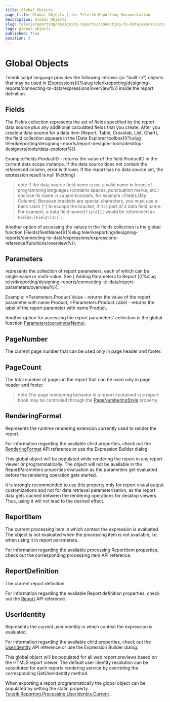 ```yaml
---
title: Global Objects
page_title: Global Objects | for Telerik Reporting Documentation
description: Global Objects
slug: telerikreporting/designing-reports/connecting-to-data/expressions/expressions-reference/global-objects
tags: global,objects
published: True
position: 3
---
```


# Global Objects



Telerik script language provides the following intrinsic (or "built-in")         objects that may be used in  [Expressions]({%slug telerikreporting/designing-reports/connecting-to-data/expressions/overview%}) inside the report definition.       

## Fields

The Fields collection represents the set of fields specified           by the report data source plus any additional calculated fields           that you create. After you create a data source for a data item           (Report, Table, Crosstab, List, Chart), the field collection           appears in the [Data Explorer toolbox]({%slug telerikreporting/designing-reports/report-designer-tools/desktop-designers/tools/data-explorer%}).         

Example:Fields.ProductID           - returns the value of the field ProductID in the current data           scope instance. If the data source does not contain the           referenced column, error is thrown. If the report has no data           source set, the expression result is null (Nothing)         

>note If the data source field name is not a valid name in terms             of programming languages (contains spaces, punctuation marks, etc.)             enclose its name in square brackets, for example =Fields.[My Column];             Because brackets are special characters, you must use a back slash             ('\') to escape the bracket, if it is part of a data field name.             For example, a data field named `Field[1]` would be referenced as             `Fields.[Field\[1\]]`.           

Another option of accessing the values in the fields           collection is the global function           [Fields(fieldName)]({%slug telerikreporting/designing-reports/connecting-to-data/expressions/expressions-reference/functions/overview%}).         

## Parameters

represents the collection of report parameters, each of           which can be single-value or multi-value. See           [             Adding             Parameters to Report           ]({%slug telerikreporting/designing-reports/connecting-to-data/report-parameters/overview%}).         

Example: =Parameters.Product.Value           - returns the value of the report parameter with name Product;           =Parameters.Product.Label  - returns           the label of the report parameter with name Product.         

Another option for accessing the report parameters' collection           is the global function           [Parameters(parameterName)](442667db-07b5-4039-83bf-b0eb46c96204#BuiltinCollectionFunctions).         

## PageNumber

The current page number that can be used only in page header and footer. 

## PageCount

The total number of pages in the report that can be used           only in page header and footer.         

>note The page numbering behavior in a report contained in a             report book may be controlled through the  [PageNumberingStyle](/reporting/api/Telerik.Reporting.Report#Telerik_Reporting_Report_PageNumberingStyle)              property.           

## RenderingFormat

Represents the runtime rendering extension currently used to render the report.

For information regarding the available child properties, check out the            [RenderingFormat](/reporting/api/Telerik.Reporting.Processing.RenderingFormat)  API reference           or use the Expression Builder dialog.         

This global object will be populated while rendering the report in any report viewer or programmatically.            The object will not be available in the ReportParameters properties evaluation as the parameters get evaluated           before the rendering operation gets started.         

It is strongly recommended to use this property only for report visual output customizations           and not for data retrieval parameterization, as the report data gets cached between the rendering operations for desktop viewers.           Thus, using it will not lead to the desired effect.         

## ReportItem

The current processing item in which context the expression is evaluated. The object is not evaluated when the processing item is not available, i.e. when using it in report parameters.

For information regarding the available processing ReportItem properties, check out the corresponding processing item API reference.

## ReportDefinition

The current report definition.

For information regarding the available Report definition properties, check out the  [Report](/reporting/api/Telerik.Reporting.Report)  API reference.         

## UserIdentity

Represents the current user identity in which context the expression is evaluated.

For information regarding the available child properties, check out the            [UserIdentity](/reporting/api/Telerik.Reporting.Processing.UserIdentity)  API reference           or use the Expression Builder dialog.         

This global object will be populated for all web report previews based on the HTML5 report viewer.           The default user identity resolution can be substituted for each reports rendering service by overriding           the corresponding GetUserIdentity method.         

When exporting a report programmatically the global object can be populated by setting the static property            [Telerik.Reporting.Processing.UserIdentity.Current](/reporting/api/Telerik.Reporting.Processing.UserIdentity#Telerik_Reporting_Processing_UserIdentity_Current) .         
